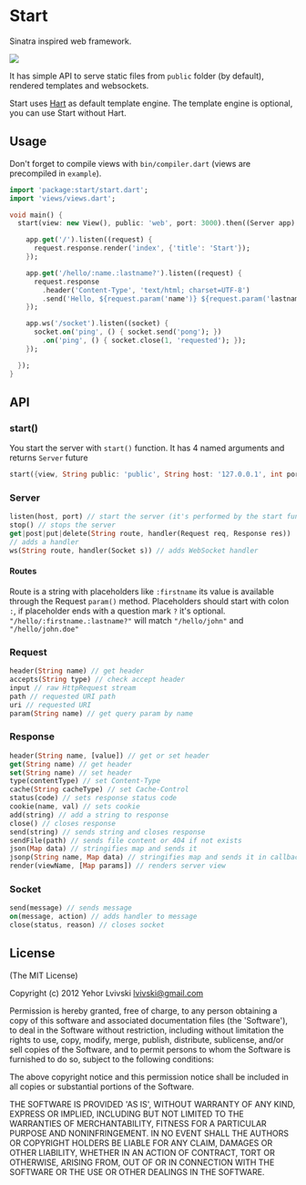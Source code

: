 # Start
Sinatra inspired web framework.

[![](https://drone.io/lvivski/start/status.png)](https://drone.io/lvivski/start/latest)

It has simple API to serve static files from `public` folder (by default), rendered templates and websockets.

Start uses [Hart](https://github.com/lvivski/hart "lvivski/hart") as default template engine.
The template engine is optional, you can use Start without Hart.

## Usage
Don't forget to compile views with `bin/compiler.dart` (views are precompiled in `example`).

```dart
import 'package:start/start.dart';
import 'views/views.dart';

void main() {
  start(view: new View(), public: 'web', port: 3000).then((Server app) {

    app.get('/').listen((request) {
      request.response.render('index', {'title': 'Start'});
    });

    app.get('/hello/:name.:lastname?').listen((request) {
      request.response
        .header('Content-Type', 'text/html; charset=UTF-8')
        .send('Hello, ${request.param('name')} ${request.param('lastname')}');
    });

    app.ws('/socket').listen((socket) {
      socket.on('ping', () { socket.send('pong'); })
        .on('ping', () { socket.close(1, 'requested'); });
    });

  });
}
```

## API

### start()
You start the server with `start()` function. It has 4 named arguments and returns `Server` future
```dart
start({view, String public: 'public', String host: '127.0.0.1', int port: 80})
```

### Server
```dart
listen(host, port) // start the server (it's performed by the start function)
stop() // stops the server
get|post|put|delete(String route, handler(Request req, Response res))
// adds a handler
ws(String route, handler(Socket s)) // adds WebSocket handler
```

#### Routes
Route is a string with placeholders like `:firstname` its value is available through the Request `param()` method. Placeholders should start with colon `:`, if placeholder ends with a question mark `?` it's optional.
`"/hello/:firstname.:lastname?"` will match `"/hello/john"` and `"/hello/john.doe"`

### Request
```dart
header(String name) // get header
accepts(String type) // check accept header
input // raw HttpRequest stream
path // requested URI path
uri // requested URI
param(String name) // get query param by name
```

### Response
```dart
header(String name, [value]) // get or set header
get(String name) // get header
set(String name) // set header
type(contentType) // set Content-Type
cache(String cacheType) // set Cache-Control
status(code) // sets response status code
cookie(name, val) // sets cookie
add(string) // add a string to response
close() // closes response
send(string) // sends string and closes response
sendFile(path) // sends file content or 404 if not exists
json(Map data) // stringifies map and sends it
jsonp(String name, Map data) // stringifies map and sends it in callback as `name(data)`
render(viewName, [Map params]) // renders server view
```

### Socket
```dart
send(message) // sends message
on(message, action) // adds handler to message
close(status, reason) // closes socket
```

## License
(The MIT License)

Copyright (c) 2012 Yehor Lvivski <lvivski@gmail.com>

Permission is hereby granted, free of charge, to any person obtaining
a copy of this software and associated documentation files (the
'Software'), to deal in the Software without restriction, including
without limitation the rights to use, copy, modify, merge, publish,
distribute, sublicense, and/or sell copies of the Software, and to
permit persons to whom the Software is furnished to do so, subject to
the following conditions:

The above copyright notice and this permission notice shall be
included in all copies or substantial portions of the Software.

THE SOFTWARE IS PROVIDED 'AS IS', WITHOUT WARRANTY OF ANY KIND,
EXPRESS OR IMPLIED, INCLUDING BUT NOT LIMITED TO THE WARRANTIES OF
MERCHANTABILITY, FITNESS FOR A PARTICULAR PURPOSE AND NONINFRINGEMENT.
IN NO EVENT SHALL THE AUTHORS OR COPYRIGHT HOLDERS BE LIABLE FOR ANY
CLAIM, DAMAGES OR OTHER LIABILITY, WHETHER IN AN ACTION OF CONTRACT,
TORT OR OTHERWISE, ARISING FROM, OUT OF OR IN CONNECTION WITH THE
SOFTWARE OR THE USE OR OTHER DEALINGS IN THE SOFTWARE.

